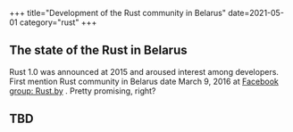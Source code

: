 +++ title="Development of the Rust community in Belarus"
date=2021-05-01 category="rust"
+++

## The state of the Rust in Belarus

Rust 1.0 was announced at 2015 and aroused interest among developers. First mention Rust community
in Belarus date March 9, 2016
at [Facebook group: Rust.by](https://web.facebook.com/groups/1673382339595171) . Pretty promising,
right?

## TBD